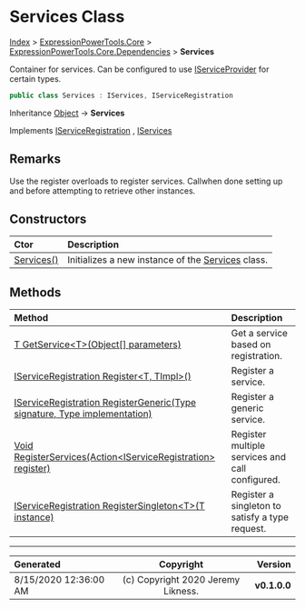 ﻿# Services Class

[Index](../index.md) > [ExpressionPowerTools.Core](ExpressionPowerTools.Core.a.md) > [ExpressionPowerTools.Core.Dependencies](ExpressionPowerTools.Core.Dependencies.n.md) > **Services**

Container for services. Can be configured to use [IServiceProvider](https://docs.microsoft.com/dotnet/api/system.iserviceprovider) for certain types.

```csharp
public class Services : IServices, IServiceRegistration
```

Inheritance [Object](https://docs.microsoft.com/dotnet/api/system.object) → **Services**

Implements  [IServiceRegistration](ExpressionPowerTools.Core.Signatures.IServiceRegistration.i.md) ,  [IServices](ExpressionPowerTools.Core.Signatures.IServices.i.md) 

## Remarks

Use the register overloads to register services. Callwhen done setting up and
            before attempting to retrieve other instances.

## Constructors

| Ctor | Description |
| :-- | :-- |
| [Services()](ExpressionPowerTools.Core.Dependencies.Services.ctor.md#services) | Initializes a new instance of the [Services](ExpressionPowerTools.Core.Dependencies.Services.cs.md) class. |
## Methods

| Method | Description |
| :-- | :-- |
| [T GetService&lt;T>(Object[] parameters)](Services-GetService.m.md) | Get a service based on registration. |
| [IServiceRegistration Register&lt;T, TImpl>()](Services-Register.m.md) | Register a service. |
| [IServiceRegistration RegisterGeneric(Type signature, Type implementation)](Services-RegisterGeneric.m.md) | Register a generic service. |
| [Void RegisterServices(Action&lt;IServiceRegistration> register)](Services-RegisterServices.m.md) | Register multiple services and call configured. |
| [IServiceRegistration RegisterSingleton&lt;T>(T instance)](Services-RegisterSingleton.m.md) | Register a singleton to satisfy a type request. |

---

| Generated | Copyright | Version |
| :-- | :-: | --: |
| 8/15/2020 12:36:00 AM | (c) Copyright 2020 Jeremy Likness. | **v0.1.0.0** |

